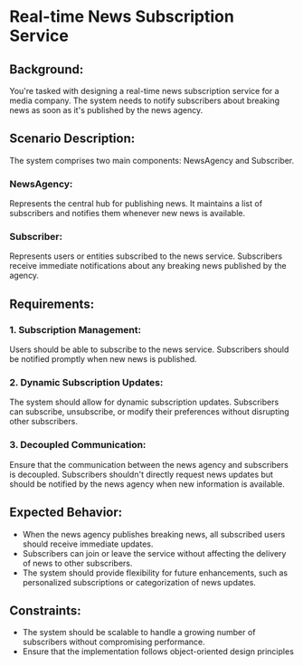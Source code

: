 # Real-time News Subscription Service

## Background: 
You're tasked with designing a real-time news subscription service for a media company. The system needs to notify subscribers about breaking news as soon as it's published by the news agency.

## Scenario Description: 
The system comprises two main components: NewsAgency and Subscriber.

### NewsAgency: 
Represents the central hub for publishing news. It maintains a list of subscribers and notifies them whenever new news is available.

### Subscriber: 
Represents users or entities subscribed to the news service. Subscribers receive immediate notifications about any breaking news published by the agency.

## Requirements:

### 1. Subscription Management:

Users should be able to subscribe to the news service.
Subscribers should be notified promptly when new news is published.

### 2. Dynamic Subscription Updates:

The system should allow for dynamic subscription updates. Subscribers can subscribe, unsubscribe, or modify their preferences without disrupting other subscribers.

### 3. Decoupled Communication:

Ensure that the communication between the news agency and subscribers is decoupled. Subscribers shouldn't directly request news updates but should be notified by the news agency when new information is available.

## Expected Behavior:

* When the news agency publishes breaking news, all subscribed users should receive immediate updates.
* Subscribers can join or leave the service without affecting the delivery of news to other subscribers.
* The system should provide flexibility for future enhancements, such as personalized subscriptions or categorization of news updates.

## Constraints:

* The system should be scalable to handle a growing number of subscribers without compromising performance.
* Ensure that the implementation follows object-oriented design principles